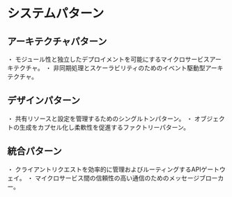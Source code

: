 # システムパターン

## アーキテクチャパターン

・ モジュール性と独立したデプロイメントを可能にするマイクロサービスアーキテクチャ。
・ 非同期処理とスケーラビリティのためのイベント駆動型アーキテクチャ。

## デザインパターン

・ 共有リソースと設定を管理するためのシングルトンパターン。
・ オブジェクトの生成をカプセル化し柔軟性を促進するファクトリーパターン。

## 統合パターン

・ クライアントリクエストを効率的に管理およびルーティングするAPIゲートウェイ。
・ マイクロサービス間の信頼性の高い通信のためのメッセージブローカー。

